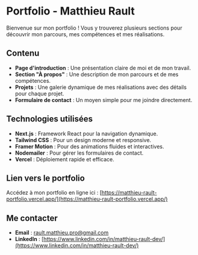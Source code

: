 # Portfolio - Matthieu Rault

Bienvenue sur mon portfolio ! Vous y trouverez plusieurs sections pour découvrir mon parcours, mes compétences et mes réalisations.

## Contenu

- **Page d'introduction** : Une présentation claire de moi et de mon travail.
- **Section "À propos"** : Une description de mon parcours et de mes compétences.
- **Projets** : Une galerie dynamique de mes réalisations avec des détails pour chaque projet.
- **Formulaire de contact** : Un moyen simple pour me joindre directement.

## Technologies utilisées

- **Next.js** : Framework React pour la navigation dynamique.
- **Tailwind CSS** : Pour un design moderne et responsive.
- **Framer Motion** : Pour des animations fluides et interactives.
- **Nodemailer** : Pour gérer les formulaires de contact.
- **Vercel** : Déploiement rapide et efficace.

## Lien vers le portfolio

Accédez à mon portfolio en ligne ici : [https://matthieu-rault-portfolio.vercel.app/](https://matthieu-rault-portfolio.vercel.app/)

## Me contacter

- **Email** : [rault.matthieu.pro@gmail.com](mailto:rault.matthieu.pro@gmail.com)
- **LinkedIn** : [https://www.linkedin.com/in/matthieu-rault-dev/](https://www.linkedin.com/in/matthieu-rault-dev/)
